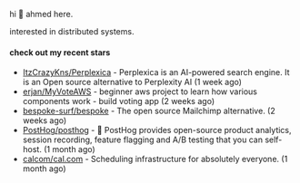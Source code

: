 hi 👋 ahmed here.

interested in distributed systems.

#### check out my recent stars

- [ItzCrazyKns/Perplexica](https://github.com/ItzCrazyKns/Perplexica) - Perplexica is an AI-powered search engine. It is an Open source alternative to Perplexity AI (1 week ago)
- [erjan/MyVoteAWS](https://github.com/erjan/MyVoteAWS) - beginner aws project to learn how various components work - build voting app  (2 weeks ago)
- [bespoke-surf/bespoke](https://github.com/bespoke-surf/bespoke) - The open source Mailchimp alternative. (2 weeks ago)
- [PostHog/posthog](https://github.com/PostHog/posthog) - 🦔 PostHog provides open-source product analytics, session recording, feature flagging and A/B testing that you can self-host. (1 month ago)
- [calcom/cal.com](https://github.com/calcom/cal.com) - Scheduling infrastructure for absolutely everyone. (1 month ago)

